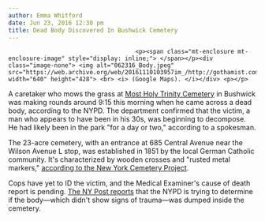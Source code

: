 ```yaml
---
author: Emma Whitford
date: Jun 23, 2016 12:30 pm
title: Dead Body Discovered In Bushwick Cemetery
---
```


	
										<p><span class="mt-enclosure mt-enclosure-image" style="display: inline;"> </span></p><div class="image-none"> <img alt="062316_Body.jpeg" src="https://web.archive.org/web/20161110103957im_/http://gothamist.com/attachments/nyc_ewhitford/062316_Body.jpeg" width="640" height="428"> <br> <i> (Google Maps). </i></div> <p></p>

<p>A caretaker who mows the grass at <a href="https://web.archive.org/web/20161110103957/http://interment.net/data/us/ny/kings/mostholy/index.htm">Most Holy Trinity Cemetery</a> in Bushwick was making rounds around 9:15 this morning when he came across a dead body, according to the NYPD. The department confirmed that the victim, a man who appears to have been in his 30s, was beginning to decompose. He had likely been in the park &quot;for a day or two,&quot; according to a spokesman. </p>

<p>The 23-acre cemetery, with an entrance at 685 Central Avenue near the Wilson Avenue L stop, was established in 1851 by the local German Catholic community. It&apos;s characterized by wooden crosses and &quot;rusted metal markers,&quot; <a href="https://web.archive.org/web/20161110103957/https://nycemetery.wordpress.com/2013/12/30/most-holy-trinity-cemetery/">according to the New York Cemetery Project</a>.  </p>

<p>Cops have yet to ID the victim, and the Medical Examiner&apos;s cause of death report is pending. <a href="https://web.archive.org/web/20161110103957/http://www.nydailynews.com/new-york/brooklyn/unidentified-person-found-dead-brooklyn-cemetery-article-1.2684943">The NY Post reports</a> that the NYPD is trying to determine if the body&#x2014;which didn&apos;t show signs of trauma&#x2014;was dumped inside the cemetery. <br>
</p>					
										
									
				